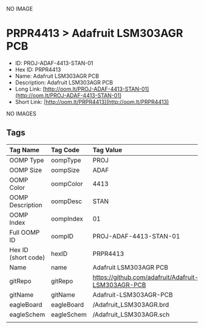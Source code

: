 


  
NO IMAGE  
# PRPR4413 > Adafruit LSM303AGR PCB

- ID: PROJ-ADAF-4413-STAN-01
- Hex ID: PRPR4413
- Name: Adafruit LSM303AGR PCB
- Description: Adafruit LSM303AGR PCB
- Long Link: [http://oom.lt/PROJ-ADAF-4413-STAN-01](http://oom.lt/PROJ-ADAF-4413-STAN-01)
- Short Link: [http://oom.lt/PRPR4413](http://oom.lt/PRPR4413)
  
NO IMAGES  
## Tags
  

|Tag Name|Tag Code|Tag Value|
| :--- | :--- | :--- |
|OOMP Type|oompType|PROJ|
|OOMP Size|oompSize|ADAF|
|OOMP Color|oompColor|4413|
|OOMP Description|oompDesc|STAN|
|OOMP Index|oompIndex|01|
|Full OOMP ID|oompID|PROJ-ADAF-4413-STAN-01|
|Hex ID (short code)|hexID|PRPR4413|
|Name|name|Adafruit LSM303AGR PCB|
|gitRepo|gitRepo|https://github.com/adafruit/Adafruit-LSM303AGR-PCB|
|gitName|gitName|Adafruit-LSM303AGR-PCB|
|eagleBoard|eagleBoard|/Adafruit_LSM303AGR.brd|
|eagleSchem|eagleSchem|/Adafruit_LSM303AGR.sch|
||||
